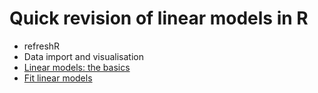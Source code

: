 
# Quick revision of linear models in R

-   refreshR
-   Data import and visualisation
-   [Linear models: the basics](./03-linear-models/index.html)
-   [Fit linear models](./04-fit-models/index.html)
